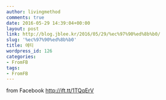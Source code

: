 ```yaml
---
author: livingmethod
comments: true
date: 2016-05-29 14:39:04+00:00
layout: post
link: http://blog.jblee.kr/2016/05/29/%ec%97%90%ed%8b%b0/
slug: '%ec%97%90%ed%8b%b0'
title: 에티
wordpress_id: 126
categories:
- FromFB
tags:
- FromFB
---
```


  

from Facebook http://ift.tt/1TQqErV
